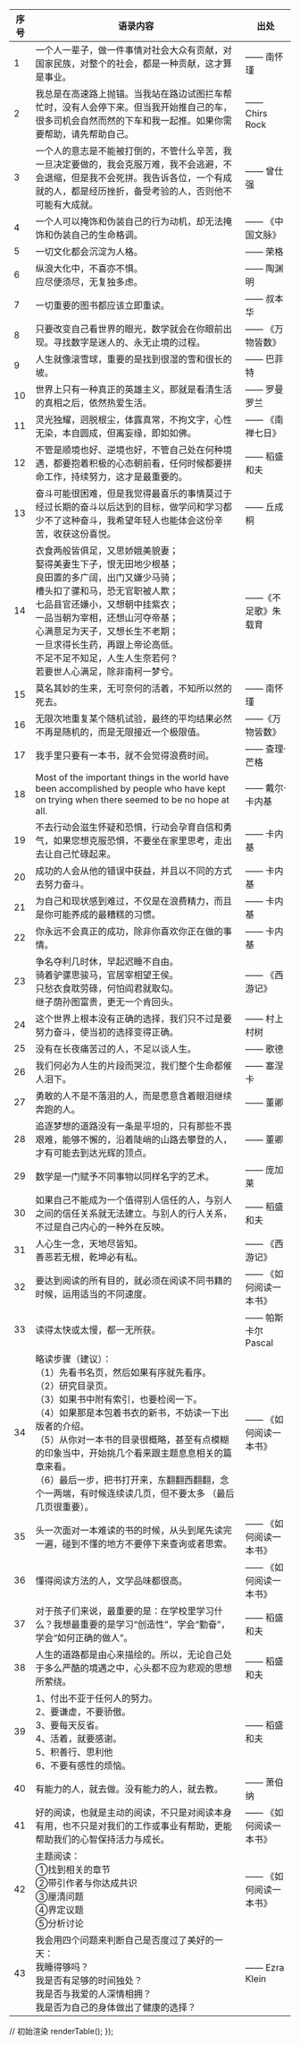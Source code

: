 | 序号 | 语录内容 | 出处 |
| ---- | ---- | ---- |
| 1 | 一个人一辈子，做一件事情对社会大众有贡献，对国家民族，对整个的社会，都是一种贡献，这才算是事业。 | —— 南怀瑾 |
| 2 | 我总是在高速路上抛锚。当我站在路边试图拦车帮忙时，没有人会停下来。但当我开始推自己的车，很多司机会自然而然的下车和我一起推。如果你需要帮助，请先帮助自己。 | —— Chirs Rock |
| 3 | 一个人的意志是不能被打倒的，不管什么辛苦，我一旦决定要做的，我会克服万难，我不会逃避，不会退缩，但是我不会死拼。我告诉各位，一个有成就的人，都是经历挫折，备受考验的人，否则他不可能有大成就。 | —— 曾仕强 |
| 4 | 一个人可以掩饰和伪装自己的行为动机，却无法掩饰和伪装自己的生命格调。 | —— 《中国文脉》 |
| 5 | 一切文化都会沉淀为人格。 | —— 荣格 |
| 6 | 纵浪大化中，不喜亦不惧。<br>应尽便须尽，无复独多虑。 | —— 陶渊明 |
| 7 | 一切重要的图书都应该立即重读。 | —— 叔本华 |
| 8 | 只要改变自己看世界的眼光，数学就会在你眼前出现。寻找数字是迷人的、永无止境的过程。 | —— 《万物皆数》 |
| 9 | 人生就像滚雪球，重要的是找到很湿的雪和很长的坡。 | —— 巴菲特 |
| 10 | 世界上只有一种真正的英雄主义，那就是看清生活的真相之后，依然热爱生活。 | —— 罗曼罗兰 |
| 11 | 灵光独耀，迥脱根尘，体露真常，不拘文字，心性无染，本自圆成，但离妄缘，即如如佛。 | —— 《南禅七日》 |
| 12 | 不管是顺境也好、逆境也好，不管自己处在何种境遇，都要抱着积极的心态朝前看，任何时候都要拼命工作，持续努力，这才是最重要的。 | —— 稻盛和夫 |
| 13 | 奋斗可能很困难，但是我觉得最喜乐的事情莫过于经过长期的奋斗以后达到的目标，做学问和学习都少不了这种奋斗，我希望年轻人也能体会这份辛苦，收获这份喜悦。 | —— 丘成桐 |
| 14 | 衣食两般皆俱足，又思娇娥美貌妻；<br>娶得美妻生下子，恨无田地少根基；<br>良田置的多广阔，出门又嫌少马骑；<br>槽头扣了骡和马，恐无官职被人欺；<br>七品县官还嫌小，又想朝中挂紫衣；<br>一品当朝为宰相，还想山河夺帝基；<br>心满意足为天子，又想长生不老期；<br>一旦求得长生药，再跟上帝论高低。<br>不足不足不知足，人生人生奈若何？<br>若要世人心满足，除非南柯一梦兮。| ——《不足歌》朱载育 |
| 15 | 莫名其妙的生来，无可奈何的活着，不知所以然的死去。 | —— 南怀瑾 |
| 16 | 无限次地重复某个随机试验，最终的平均结果必然不再是随机的，而是无限接近一个极限值。 | ——《万物皆数》|
| 17 | 我手里只要有一本书，就不会觉得浪费时间。 | —— 查理·芒格 |
| 18 | Most of the important things in the world have been accomplished by people who have kept on trying when there seemed to be no hope at all. | —— 戴尔·卡内基 |
| 19 | 不去行动会滋生怀疑和恐惧，行动会孕育自信和勇气，如果您想克服恐惧，不要坐在家里思考，走出去让自己忙碌起来。| —— 卡内基 |
| 20 | 成功的人会从他的错误中获益，并且以不同的方式去努力奋斗。 | —— 卡内基 |
| 21 | 为自己和现状感到难过，不仅是在浪费精力，而且是你可能养成的最糟糕的习惯。 | —— 卡内基 |
| 22 | 你永远不会真正的成功，除非你喜欢你正在做的事情。 | —— 卡内基 |
| 23 | 争名夺利几时休，早起迟睡不自由。<br>骑着驴骡思骏马，官居宰相望王侯。<br>只愁衣食耽劳碌，何怕阎君就取勾。<br>继子荫孙图富贵，更无一个肯回头。 | —— 《西游记》 |
| 24 | 这个世界上根本没有正确的选择，我们只不过是要努力奋斗，使当初的选择变得正确。 | —— 村上村树 |
| 25 | 没有在长夜痛苦过的人，不足以谈人生。 | —— 歌德 |
| 26 | 我们何必为人生的片段而哭泣，我们整个生命都催人泪下。 | —— 塞涅卡 | 
| 27 | 勇敢的人不是不落泪的人，而是愿意含着眼泪继续奔跑的人。 | —— 董卿 |
| 28 | 追逐梦想的道路没有一条是平坦的，只有那些不畏艰难，能够不懈的，沿着陡峭的山路去攀登的人，才有可能去到达光辉的顶点。 | —— 董卿 |
| 29 | 数学是一门赋予不同事物以同样名字的艺术。 | —— 庞加莱 | 
| 30 | 如果自己不能成为一个值得别人信任的人，与别人之间的信任关系就无法建立。与别人的行人关系，不过是自己内心的一种外在反映。 | —— 稻盛和夫 |
| 31 | 人心生一念，天地尽皆知。<br>善恶若无根，乾坤必有私。 | —— 《西游记》 |
| 32 | 要达到阅读的所有目的，就必须在阅读不同书籍的时候，运用适当的不同速度。 | —— 《如何阅读一本书》 | 
| 33 | 读得太快或太慢，都一无所获。 | —— 帕斯卡尔 Pascal |
| 34 | 略读步骤（建议）：<br>（1）先看书名页，然后如果有序就先看序。<br>（2）研究目录页。<br>（3）如果书中附有索引，也要检阅一下。<br>（4）如果那是本包着书衣的新书，不妨读一下出版者的介绍。<br>（5）从你对一本书的目录很概略，甚至有点模糊的印象当中，开始挑几个看来跟主题息息相关的篇章来看。<br>（6）最后一步，把书打开来，东翻翻西翻翻，念个一两端，有时候连续读几页，但不要太多 （最后几页很重要）。 | —— 《如何阅读一本书》 |
| 35 | 头一次面对一本难读的书的时候，从头到尾先读完一遍，碰到不懂的地方不要停下来查询或者思索。 | —— 《如何阅读一本书》 | 
| 36 | 懂得阅读方法的人，文学品味都很高。 | —— 《如何阅读一本书》 |
| 37 | 对于孩子们来说，最重要的是：在学校里学习什么？我想最重要的是学习“创造性”，学会“勤奋”，学会“如何正确的做人”。 | —— 稻盛和夫 |
| 38 | 人生的道路都是由心来描绘的。所以，无论自己处于多么严酷的境遇之中，心头都不应为悲观的思想所萦绕。 | —— 稻盛和夫 | 
| 39 | 1、付出不亚于任何人的努力。<br>2、要谦虚，不要骄傲。<br>3、要每天反省。<br>4、活着，就要感谢。<br>5、积善行、思利他<br>6、不要有感性的烦恼。 | —— 稻盛和夫 |
| 40 | 有能力的人，就去做。没有能力的人，就去教。 | —— 萧伯纳 |
| 41 | 好的阅读，也就是主动的阅读，不只是对阅读本身有用，也不只是对我们的工作或事业有帮助，更能帮助我们的心智保持活力与成长。 | —— 《如何阅读一本书》 |
| 42 | 主题阅读：<br>①找到相关的章节<br>②带引作者与你达成共识<br>③厘清问题<br>④界定议题<br>⑤分析讨论 | —— 《如何阅读一本书》 |
| 43 | 我会用四个问题来判断自己是否度过了美好的一天：<br>我睡得够吗？<br>我是否有足够的时间独处？<br>我是否与我爱的人深情相拥？<br>我是否为自己的身体做出了健康的选择？ | —— Ezra Klein |


  // 初始渲染
  renderTable();
});
</script>

